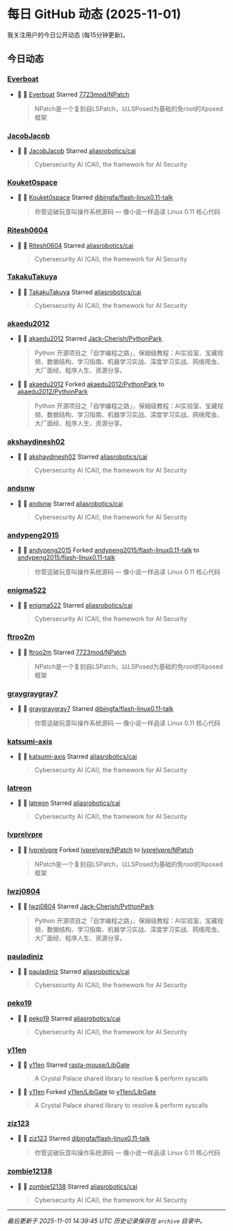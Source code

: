 # 每日 GitHub 动态 (2025-11-01)

我关注用户的今日公开动态 (每15分钟更新)。

## 今日动态

### [Everboat](https://github.com/Everboat)
- 🌟 👤 [Everboat](https://github.com/Everboat) Starred [7723mod/NPatch](https://github.com/7723mod/NPatch)
  > NPatch是一个复刻自LSPatch，以LSPosed为基础的免root的Xposed框架

### [JacobJacob](https://github.com/JacobJacob)
- 🌟 👤 [JacobJacob](https://github.com/JacobJacob) Starred [aliasrobotics/cai](https://github.com/aliasrobotics/cai)
  > Cybersecurity AI (CAI), the framework for AI Security

### [Kouket0space](https://github.com/Kouket0space)
- 🌟 👤 [Kouket0space](https://github.com/Kouket0space) Starred [dibingfa/flash-linux0.11-talk](https://github.com/dibingfa/flash-linux0.11-talk)
  > 你管这破玩意叫操作系统源码 — 像小说一样品读 Linux 0.11 核心代码

### [Ritesh0604](https://github.com/Ritesh0604)
- 🌟 👤 [Ritesh0604](https://github.com/Ritesh0604) Starred [aliasrobotics/cai](https://github.com/aliasrobotics/cai)
  > Cybersecurity AI (CAI), the framework for AI Security

### [TakakuTakuya](https://github.com/TakakuTakuya)
- 🌟 👤 [TakakuTakuya](https://github.com/TakakuTakuya) Starred [aliasrobotics/cai](https://github.com/aliasrobotics/cai)
  > Cybersecurity AI (CAI), the framework for AI Security

### [akaedu2012](https://github.com/akaedu2012)
- 🌟 👤 [akaedu2012](https://github.com/akaedu2012) Starred [Jack-Cherish/PythonPark](https://github.com/Jack-Cherish/PythonPark)
  > Python 开源项目之「自学编程之路」，保姆级教程：AI实验室、宝藏视频、数据结构、学习指南、机器学习实战、深度学习实战、网络爬虫、大厂面经、程序人生、资源分享。
- 🍴 👤 [akaedu2012](https://github.com/akaedu2012) Forked [akaedu2012/PythonPark](https://github.com/akaedu2012/PythonPark) to [akaedu2012/PythonPark](https://github.com/akaedu2012/PythonPark)
  > Python 开源项目之「自学编程之路」，保姆级教程：AI实验室、宝藏视频、数据结构、学习指南、机器学习实战、深度学习实战、网络爬虫、大厂面经、程序人生、资源分享。

### [akshaydinesh02](https://github.com/akshaydinesh02)
- 🌟 👤 [akshaydinesh02](https://github.com/akshaydinesh02) Starred [aliasrobotics/cai](https://github.com/aliasrobotics/cai)
  > Cybersecurity AI (CAI), the framework for AI Security

### [andsnw](https://github.com/andsnw)
- 🌟 👤 [andsnw](https://github.com/andsnw) Starred [aliasrobotics/cai](https://github.com/aliasrobotics/cai)
  > Cybersecurity AI (CAI), the framework for AI Security

### [andypeng2015](https://github.com/andypeng2015)
- 🍴 👤 [andypeng2015](https://github.com/andypeng2015) Forked [andypeng2015/flash-linux0.11-talk](https://github.com/andypeng2015/flash-linux0.11-talk) to [andypeng2015/flash-linux0.11-talk](https://github.com/andypeng2015/flash-linux0.11-talk)
  > 你管这破玩意叫操作系统源码 — 像小说一样品读 Linux 0.11 核心代码

### [enigma522](https://github.com/enigma522)
- 🌟 👤 [enigma522](https://github.com/enigma522) Starred [aliasrobotics/cai](https://github.com/aliasrobotics/cai)
  > Cybersecurity AI (CAI), the framework for AI Security

### [ftroo2m](https://github.com/ftroo2m)
- 🌟 👤 [ftroo2m](https://github.com/ftroo2m) Starred [7723mod/NPatch](https://github.com/7723mod/NPatch)
  > NPatch是一个复刻自LSPatch，以LSPosed为基础的免root的Xposed框架

### [graygraygray7](https://github.com/graygraygray7)
- 🌟 👤 [graygraygray7](https://github.com/graygraygray7) Starred [dibingfa/flash-linux0.11-talk](https://github.com/dibingfa/flash-linux0.11-talk)
  > 你管这破玩意叫操作系统源码 — 像小说一样品读 Linux 0.11 核心代码

### [katsumi-axis](https://github.com/katsumi-axis)
- 🌟 👤 [katsumi-axis](https://github.com/katsumi-axis) Starred [aliasrobotics/cai](https://github.com/aliasrobotics/cai)
  > Cybersecurity AI (CAI), the framework for AI Security

### [latreon](https://github.com/latreon)
- 🌟 👤 [latreon](https://github.com/latreon) Starred [aliasrobotics/cai](https://github.com/aliasrobotics/cai)
  > Cybersecurity AI (CAI), the framework for AI Security

### [lvprelvpre](https://github.com/lvprelvpre)
- 🍴 👤 [lvprelvpre](https://github.com/lvprelvpre) Forked [lvprelvpre/NPatch](https://github.com/lvprelvpre/NPatch) to [lvprelvpre/NPatch](https://github.com/lvprelvpre/NPatch)
  > NPatch是一个复刻自LSPatch，以LSPosed为基础的免root的Xposed框架

### [lwzj0804](https://github.com/lwzj0804)
- 🌟 👤 [lwzj0804](https://github.com/lwzj0804) Starred [Jack-Cherish/PythonPark](https://github.com/Jack-Cherish/PythonPark)
  > Python 开源项目之「自学编程之路」，保姆级教程：AI实验室、宝藏视频、数据结构、学习指南、机器学习实战、深度学习实战、网络爬虫、大厂面经、程序人生、资源分享。

### [pauladiniz](https://github.com/pauladiniz)
- 🌟 👤 [pauladiniz](https://github.com/pauladiniz) Starred [aliasrobotics/cai](https://github.com/aliasrobotics/cai)
  > Cybersecurity AI (CAI), the framework for AI Security

### [peko19](https://github.com/peko19)
- 🌟 👤 [peko19](https://github.com/peko19) Starred [aliasrobotics/cai](https://github.com/aliasrobotics/cai)
  > Cybersecurity AI (CAI), the framework for AI Security

### [y11en](https://github.com/y11en)
- 🌟 👤 [y11en](https://github.com/y11en) Starred [rasta-mouse/LibGate](https://github.com/rasta-mouse/LibGate)
  > A Crystal Palace shared library to resolve & perform syscalls
- 🍴 👤 [y11en](https://github.com/y11en) Forked [y11en/LibGate](https://github.com/y11en/LibGate) to [y11en/LibGate](https://github.com/y11en/LibGate)
  > A Crystal Palace shared library to resolve & perform syscalls

### [ziz123](https://github.com/ziz123)
- 🌟 👤 [ziz123](https://github.com/ziz123) Starred [dibingfa/flash-linux0.11-talk](https://github.com/dibingfa/flash-linux0.11-talk)
  > 你管这破玩意叫操作系统源码 — 像小说一样品读 Linux 0.11 核心代码

### [zombie12138](https://github.com/zombie12138)
- 🌟 👤 [zombie12138](https://github.com/zombie12138) Starred [aliasrobotics/cai](https://github.com/aliasrobotics/cai)
  > Cybersecurity AI (CAI), the framework for AI Security


---
*最后更新于 2025-11-01 14:39:45 UTC*
*历史记录保存在 `archive` 目录中。*
